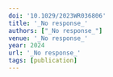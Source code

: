 ```yaml
---
doi: '10.1029/2023WR036806'
title: '_No response_'
authors: ["_No response_"]
venue: '_No response_'
year: 2024
url: '_No response_'
tags: [publication]
---
```

